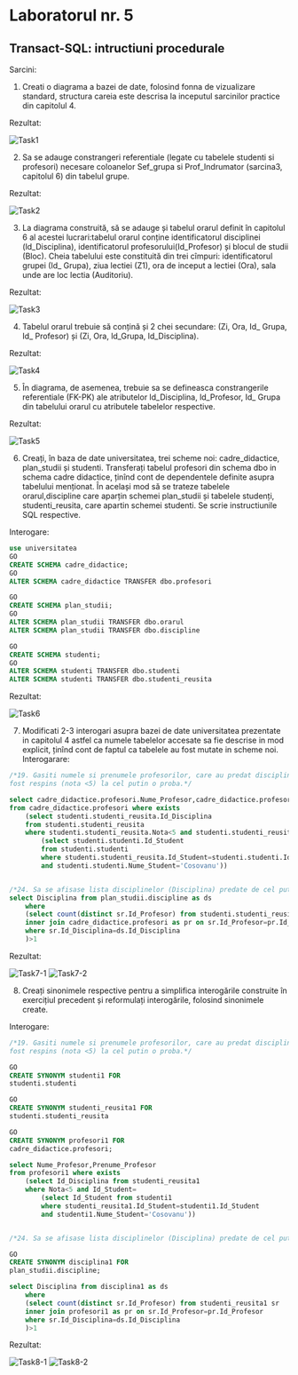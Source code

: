 ﻿# Laboratorul nr. 5

## Transact-SQL: intructiuni procedurale


Sarcini:

1. Creati o diagrama a bazei de date, folosind fonna de vizualizare standard, structura careia este
descrisa la inceputul sarcinilor practice din capitolul 4.

Rezultat:

![Task1](https://github.com/verasv81/DataBase/blob/master/Laboratory%207/images/Task-1.PNG)


2. Sa se adauge constrangeri referentiale (legate cu tabelele studenti si profesori) necesare
coloanelor Sef_grupa si Prof_Indrumator (sarcina3, capitolul 6) din tabelul grupe.


Rezultat:

![Task2](https://github.com/verasv81/DataBase/blob/master/Laboratory%207/images/Task-2.PNG)

3. La diagrama construită, să se adauge și tabelul orarul definit în capitolul 6 al acestei lucrari:tabelul orarul conține identificatorul 
disciplinei (ld_Disciplina), identificatorul profesorului(Id_Profesor) și blocul de studii (Bloc). Cheia tabelului este constituită din trei cîmpuri:
identificatorul grupei (Id_ Grupa), ziua lectiei (Z1), ora de inceput a lectiei (Ora), sala unde are loc lectia (Auditoriu).

Rezultat:

![Task3](https://github.com/verasv81/DataBase/blob/master/Laboratory%207/images/Task-3.PNG)

4. Tabelul orarul trebuie să conțină și 2 chei secundare: (Zi, Ora, Id_ Grupa, Id_ Profesor) și (Zi, Ora, ld_Grupa, ld_Disciplina).



Rezultat:

![Task4](https://github.com/verasv81/DataBase/blob/master/Laboratory%207/images/Task-4.PNG)


5.  În diagrama, de asemenea, trebuie sa se defineasca constrangerile referentiale (FK-PK) ale atributelor ld_Disciplina, ld_Profesor, 
Id_ Grupa din tabelului orarul cu atributele tabelelor respective.


Rezultat:

![Task5](https://github.com/verasv81/DataBase/blob/master/Laboratory%205/images/Task-5.PNG)


6. Creați, în baza de date universitatea, trei scheme noi: cadre_didactice, plan_studii și studenti. 
Transferați tabelul profesori din schema dbo in schema cadre didactice, ținînd cont de dependentele definite asupra tabelului menționat. 
În același mod să se trateze tabelele orarul,discipline care aparțin schemei plan_studii și 
tabelele studenți, studenti_reusita, care apartin schemei studenti. Se scrie instructiunile SQL respective.

Interogare:
``` sql
use universitatea
GO
CREATE SCHEMA cadre_didactice;
GO
ALTER SCHEMA cadre_didactice TRANSFER dbo.profesori

GO
CREATE SCHEMA plan_studii;
GO
ALTER SCHEMA plan_studii TRANSFER dbo.orarul
ALTER SCHEMA plan_studii TRANSFER dbo.discipline

GO
CREATE SCHEMA studenti;
GO
ALTER SCHEMA studenti TRANSFER dbo.studenti
ALTER SCHEMA studenti TRANSFER dbo.studenti_reusita
```

Rezultat:

![Task6](https://github.com/verasv81/DataBase/blob/master/Laboratory%205/images/Task-6.PNG)


7. Modificati 2-3 interogari asupra bazei de date universitatea prezentate in capitolul 4 astfel ca numele tabelelor 
accesate sa fie descrise in mod explicit, ținînd cont de faptul ca tabelele au fost mutate in scheme noi.
Interogarare:

``` sql
/*19. Gasiti numele si prenumele profesorilor, care au predat discipline, in care studentul "Cosovanu" a
fost respins (nota <5) la cel putin o proba.*/

select cadre_didactice.profesori.Nume_Profesor,cadre_didactice.profesori.Prenume_Profesor 
from cadre_didactice.profesori where exists
	(select studenti.studenti_reusita.Id_Disciplina 
	from studenti.studenti_reusita 
	where studenti.studenti_reusita.Nota<5 and studenti.studenti_reusita.Id_Student=
		(select studenti.studenti.Id_Student 
		from studenti.studenti 
		where studenti.studenti_reusita.Id_Student=studenti.studenti.Id_Student 
		and studenti.studenti.Nume_Student='Cosovanu'))


/*24. Sa se afisase lista disciplinelor (Disciplina) predate de cel putin doi profesori. */
select Disciplina from plan_studii.discipline as ds 
	where 
	(select count(distinct sr.Id_Profesor) from studenti.studenti_reusita sr
	inner join cadre_didactice.profesori as pr on sr.Id_Profesor=pr.Id_Profesor
	where sr.Id_Disciplina=ds.Id_Disciplina
	)>1
```

Rezultat:

![Task7-1](https://github.com/verasv81/DataBase/blob/master/Laboratory%205/images/Task-7(1).PNG)
![Task7-2](https://github.com/verasv81/DataBase/blob/master/Laboratory%205/images/Task-7(2).PNG)


8. Creați sinonimele respective pentru a simplifica interogările construite în exercițiul precedent și reformulați interogările, 
folosind sinonimele create.

Interogare:

``` sql
/*19. Gasiti numele si prenumele profesorilor, care au predat discipline, in care studentul "Cosovanu" a
fost respins (nota <5) la cel putin o proba.*/

GO
CREATE SYNONYM studenti1 FOR
studenti.studenti

GO 
CREATE SYNONYM studenti_reusita1 FOR 
studenti.studenti_reusita

GO
CREATE SYNONYM profesori1 FOR
cadre_didactice.profesori;

select Nume_Profesor,Prenume_Profesor 
from profesori1 where exists
	(select Id_Disciplina from studenti_reusita1 
	where Nota<5 and Id_Student=
		(select Id_Student from studenti1 
		where studenti_reusita1.Id_Student=studenti1.Id_Student 
		and studenti1.Nume_Student='Cosovanu'))


/*24. Sa se afisase lista disciplinelor (Disciplina) predate de cel putin doi profesori. */

GO
CREATE SYNONYM disciplina1 FOR
plan_studii.discipline;

select Disciplina from disciplina1 as ds 
	where 
	(select count(distinct sr.Id_Profesor) from studenti_reusita1 sr
	inner join profesori1 as pr on sr.Id_Profesor=pr.Id_Profesor
	where sr.Id_Disciplina=ds.Id_Disciplina
	)>1 
```

Rezultat:

![Task8-1](https://github.com/verasv81/DataBase/blob/master/Laboratory%205/images/Task-8(1).PNG)
![Task8-2](https://github.com/verasv81/DataBase/blob/master/Laboratory%205/images/Task-8(2).PNG)
